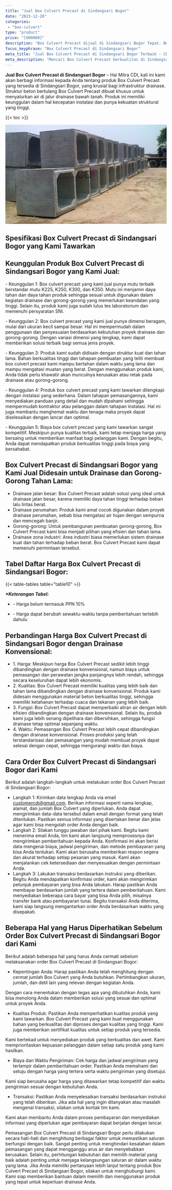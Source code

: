 ```yaml
---
title: "Jual Box Culvert Precast di Sindangsari Bogor"
date: "2023-12-20"
categories:
 - "box-culvert"
type: "product"
price: "[600000]"
description: "Box Culvert Precast dijual di Sindangsari Bogor Tepat. Box Culvert Precast ini merupakan pilihan prima dalam proyek pembangunan sebagai bahan infrastruktur yang prima dan unggul. Segera dapatkan informasi detail."
focus_keyphrase: "Box Culvert Precast di Sindangsari Bogor"
meta_title: "Jual Box Culvert Precast di Sindangsari Bogor Terbaik - CDI"
meta_description: "Mencari Box Culvert Precast berkualitas di Sindangsari Bogor? Kami adalah solusi tepat dengan solusi terbaik. Dapatkan informasi sekarang."
---
```


**Jual Box Culvert Precast di Sindangsari Bogor** – Hai Mitra CDI, kali ini kami akan berbagi informasi kepada Anda tentang produk Box Culvert Precast yang tersedia di Sindangsari Bogor, yang krusial bagi infrastruktur drainase. Struktur beton bertulang Box Culvert Precast dibuat khusus untuk menyalurkan air di jalur drainase bawah tanah. Produk ini memiliki keunggulan dalam hal kecepatan instalasi dan punya kekuatan struktural yang tinggi.

{{< toc >}}

![Jual Box Culvert Precast di Sindangsari Bogor](/images/box-culvert/box-culvert-27.jpg)

## Spesifikasi Box Culvert Precast di Sindangsari Bogor yang Kami Tawarkan 

## Keunggulan Produk Box Culvert Precast di Sindangsari Bogor yang Kami Jual:

\- Keunggulan 1: Box culvert precast yang kami jual punya mutu terbaik berstandar mutu K225, K250, K300, dan K350. Mutu ini menjamin daya tahan dan daya tahan produk sehingga sesuai untuk digunakan dalam kegiatan drainase dan gorong-gorong yang memerlukan keandalan yang tinggi. Selain itu, produk kami juga sudah lulus tes laboratorium dan memenuhi persyaratan SNI.

\- Keunggulan 2: Box culvert precast yang kami jual punya dimensi beragam, mulai dari ukuran kecil sampai besar. Hal ini mempermudah dalam penggunaan dan penyesuaian berdasarkan kebutuhan proyek drainase dan gorong-gorong. Dengan variasi dimensi yang lengkap, kami dapat memberikan solusi terbaik bagi semua jenis proyek.

\- Keunggulan 3: Produk kami sudah didisain dengan struktur kuat dan tahan lama. Bahan berkualitas tinggi dan tahapan pembuatan yang teliti membuat box culvert precast kami mampu bertahan dalam waktu yang lama dan mampu mengatasi muatan yang berat. Dengan menggunakan produk kami, Anda tidak perlu khawatir akan munculnya kerusakan atau retak pada drainase atau gorong-gorong.

\- Keunggulan 4: Produk box culvert precast yang kami tawarkan dilengkapi dengan instalasi yang sederhana. Dalam tahapan pemasangannya, kami menyediakan panduan yang detail dan mudah dipahami sehingga mempermudah kontraktor atau pelanggan dalam tahapan instalasi. Hal ini juga membantu menghemat waktu dan tenaga maka proyek dapat diselesaikan dengan lancar dan optimal.

\- Keunggulan 5: Biaya box culvert precast yang kami tawarkan sangat kompetitif. Meskipun punya kualitas terbaik, kami tetap menjaga harga yang bersaing untuk memberikan manfaat bagi pelanggan kami. Dengan begitu, Anda dapat mendapatkan produk berkualitas tinggi pada biaya yang bersahabat.

## Box Culvert Precast di Sindangsari Bogor yang Kami Jual Didesain untuk Drainase dan Gorong-Gorong Tahan Lama:

*   Drainase jalan besar: Box Culvert Precast adalah solusi yang ideal untuk drainase jalan besar, karena memiliki daya tahan tinggi terhadap beban lalu lintas berat.
*   Drainase perumahan: Produk kami amat cocok digunakan dalam proyek drainase perumahan, sebab bisa mengatasi air hujan dengan sempurna dan mencegah banjir.
*   Gorong-gorong: Untuk pembangunan pembuatan gorong-gorong, Box Culvert Precast kami bisa menjadi pilihan yang efisien dan tahan lama.
*   Drainase zona industri: Area industri biasa memerlukan sistem drainase kuat dan tahan terhadap beban berat. Box Culvert Precast kami dapat memenuhi permintaan tersebut.

## Tabel Daftar Harga Box Culvert Precast di Sindangsari Bogor:

{{< table-tables table="table10" >}}

**_\*Keterangan Tabel:_**

*   \- Harga belum termasuk PPN 10%

*   \- Harga dapat berubah sewaktu-waktu tanpa pemberitahuan terlebih dahulu

## Perbandingan Harga Box Culvert Precast di Sindangsari Bogor dengan Drainase Konvensional:

*   1\. Harga: Meskipun harga Box Culvert Precast sedikit lebih tinggi dibandingkan dengan drainase konvensional, namun biaya untuk pemasangan dan perawatan jangka panjangnya lebih rendah, sehingga secara keseluruhan dapat lebih ekonomis.
*   2\. Kualitas: Box Culvert Precast memiliki kualitas yang lebih baik dan tahan lama dibandingkan dengan drainase konvensional. Produk kami didesain menggunakan material beton berkualitas tinggi, sehingga memiliki ketahanan terhadap cuaca dan tekanan yang lebih baik.
*   3\. Fungsi: Box Culvert Precast dapat memperbaiki aliran air dengan lebih efisien dibandingkan dengan drainase konvensional. Selain itu, produk kami juga lebih senang dipelihara dan dibersihkan, sehingga fungsi drainase tetap optimal sepanjang waktu.
*   4\. Waktu: Pemasangan Box Culvert Precast lebih cepat dibandingkan dengan drainase konvensional. Proses produksi yang telah terstandarisasi dan pemasangan yang mudah membuat proyek dapat selesai dengan cepat, sehingga mengurangi waktu dan biaya.

## Cara Order Box Culvert Precast di Sindangsari Bogor dari Kami

Berikut adalah langkah-langkah untuk melakukan order Box Culvert Precast di Sindangsari Bogor:

*   Langkah 1: Kirimkan data lengkap Anda via email customercdi@gmail.com. Berikan informasi seperti nama lengkap, alamat, dan jumlah Box Culvert yang diperlukan.
Anda dapat mengirimkan data-data tersebut dalam email dengan format yang telah ditentukan. Pastikan semua informasi yang disertakan benar dan jelas agar kami bisa mengolah order Anda dengan baik.
*   Langkah 2: Silakan tunggu jawaban dari pihak kami. Begitu kami menerima email Anda, tim kami akan langsung memprosesnya dan mengirimkan pemberitahuan kepada Anda. Konfirmasi ini akan berisi data mengenai biaya, jadwal pengiriman, dan metode pembayaran yang bisa Anda tentukan.
Kami akan berusaha memberikan respon segera dan akurat terhadap setiap pesanan yang masuk. Kami akan menjalankan cek ketersediaan dan menyesuaikan dengan permintaan Anda.
*   Langkah 3: Lakukan transaksi berdasarkan instruksi yang diberikan. Begitu Anda mendapatkan konfirmasi order, kami akan mengirimkan petunjuk pembayaran yang bisa Anda lakukan. Harap pastikan Anda membayar berdasarkan jumlah yang tertera dalam pemberitahuan.
Kami menyediakan beberapa cara bayar yang bisa Anda pilih, misalnya transfer bank atau pembayaran tunai. Begitu transaksi Anda diterima, kami siap langsung mengantarkan order Anda berdasarkan waktu yang disepakati.

## Beberapa Hal yang Harus Diperhatikan Sebelum Order Box Culvert Precast di Sindangsari Bogor dari Kami

Berikut adalah beberapa hal yang harus Anda cermati sebelum melaksanakan order Box Culvert Precast di Sindangsari Bogor:

*   Kepentingan Anda: Harap pastikan Anda telah menghitung dengan cermat jumlah Box Culvert yang Anda butuhkan. Pertimbangkan ukuran, jumlah, dan detil lain yang relevan dengan kegiatan Anda.

Dengan cara menentukan dengan tegas apa yang dibutuhkan Anda, kami bisa menolong Anda dalam memberikan solusi yang sesuai dan optimal untuk proyek Anda.
*   Kualitas Produk: Pastikan Anda memperhatikan kualitas produk yang kami tawarkan. Box Culvert Precast yang kami buat menggunakan bahan yang berkualitas dan diproses dengan kualitas yang tinggi. Kami juga memberikan sertifikat kualitas untuk setiap produk yang tersedia.

Kami bertekad untuk menyediakan produk yang berkualitas dan awet. Kami memprioritaskan kepuasan pelanggan dalam setiap satu produk yang kami hasilkan.
*   Biaya dan Waktu Pengiriman: Cek harga dan jadwal pengiriman yang terlampir dalam pemberitahuan order. Pastikan Anda memahami dan setuju dengan harga yang tertera serta waktu pengiriman yang disetujui.

Kami siap berusaha agar harga yang ditawarkan tetap kompetitif dan waktu pengiriman sesuai dengan kebutuhan Anda.
*   Transaksi: Pastikan Anda menyelesaikan transaksi berdasarkan instruksi yang telah diberikan. Jika ada hal yang ingin ditanyakan atau masalah mengenai transaksi, silakan untuk kontak tim kami.

Kami akan membantu Anda dalam proses pembayaran dan menyediakan informasi yang diperlukan agar pembayaran dapat berjalan dengan lancar.

Pemasangan Box Culvert Precast di Sindangsari Bogor perlu dilakukan secara hati-hati dan menghitung berbagai faktor untuk memastikan saluran berfungsi dengan baik. Sangat penting untuk menghindari kesalahan dalam pemasangan yang dapat mengganggu arus air dan menyebabkan kerusakan. Selain itu, perhitungan kebutuhan dan memilih material yang baik adalah penting untuk menjaga kelangsungan saluran air dalam waktu yang lama. Jika Anda memiliki pertanyaan lebih lanjut tentang produk Box Culvert Precast di Sindangsari Bogor, silakan untuk menghubungi kami. Kami siap memberikan bantuan dalam memilih dan menggunakan produk yang tepat untuk keperluan drainase Anda.